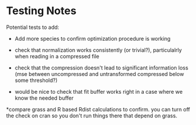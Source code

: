 # Testing Notes

Potential tests to add:

  * Add more species to confirm optimization procedure is working
  
  * check that normalization works consistently (or trivial?), particulalrly when reading in a compressed file
  
  * check that the compression doesn't lead to significant information loss (mse between uncompressed and untransformed compressed below some threshold?)
  
  * would be nice to check that fit buffer works right in a case where we know the needed buffer
  
  *compare grass and R based Rdist calculations to confirm. you can turn off the check on cran so you don't run things there that depend on grass.
